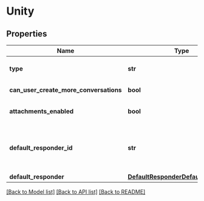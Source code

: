 # Unity

## Properties
Name | Type | Description | Notes
------------ | ------------- | ------------- | -------------
**type** | **str** | To configure a Unity integration, create an integration with type &#39;unity&#39; by calling the Create Integration endpoint.  | [optional] [default to 'unity']
**can_user_create_more_conversations** | **bool** | Allows users to create more than one conversation on the Unity integration. | [optional] 
**attachments_enabled** | **bool** | Allows users to send attachments. By default, the setting is set to true. This setting can only be configured in Zendesk Admin Center.  | [optional] [readonly] 
**default_responder_id** | **str** | The default responder ID for the integration. This is the ID of the responder that will be used to send messages to the user. For more information, refer to &lt;a href&#x3D;\&quot;https://docs.smooch.io/guide/switchboard/#per-channel-default-responder\&quot;&gt;Per-channel default responder&lt;/a&gt; guide.  | [optional] 
**default_responder** | [**DefaultResponderDefaultResponder**](DefaultResponderDefaultResponder.md) |  | [optional] 

[[Back to Model list]](../README.md#documentation-for-models) [[Back to API list]](../README.md#documentation-for-api-endpoints) [[Back to README]](../README.md)


